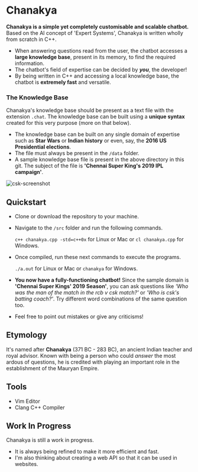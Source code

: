 # Chanakya
**Chanakya is a simple yet completely customisable and scalable chatbot.** Based on the AI concept of 'Expert Systems', Chanakya is written wholly from scratch in C++. 

  * When answering questions read from the user, the chatbot accesses a **large knowledge base**, present in its memory, to find the required information. 
  * The chatbot's field of expertise can be decided by ***you***, the developer!
  * By being written in C++ and accessing a local knowledge base, the chatbot is **extremely fast** and versatile.

### The Knowledge Base
Chanakya's knowledge base should be present as a text file with the extension ```.chat```. The knowledge base can be built using a **unique syntax** created for this very purpose (more on that below). 

  * The knowledge base can be built on any single domain of expertise such as **Star Wars** or **Indian history** or even, say, the **2016 US Presidential elections**.
  * The file must always be present in the ```/data``` folder.
  * A sample knowledge base file is present in the above directory in this git. The subject of the file is **'Chennai Super King's 2019 IPL campaign'**.

  ![csk-screenshot](https://github.com/ArjArav98/Chanakya/blob/master/img/chanakya-screen.png)

## Quickstart
* Clone or download the repository to your machine.
* Navigate to the ```/src``` folder and run the following commands.

  ```c++ chanakya.cpp -std=c++0x``` for Linux or Mac or ```cl chanakya.cpp``` for Windows.
* Once compiled, run these next commands to execute the programs.

  ```./a.out``` for Linux or Mac or ```chanakya``` for Windows.

* **You now have a fully-functioning chatbot!** Since the sample domain is **'Chennai Super Kings' 2019 Season'**, you can ask questions like *'Who was the man of the match in the rcb v csk match?'* or *'Who is csk's batting coach?'*. Try different word combinations of the same question too.
* Feel free to point out mistakes or give any criticisms!

## Etymology
It's named after **Chanakya** (371 BC - 283 BC), an ancient Indian teacher and royal advisor. Known with being a person who could *answer* the most ardous of questions, he is credited with playing an important role in the establishment of the Mauryan Empire. 

## Tools
* Vim Editor
* Clang C++ Compiler

## Work In Progress
Chanakya is still a work in progress.
* It is always being refined to make it more efficient and fast.
* I'm also thinking about creating a web API so that it can be used in websites. 
